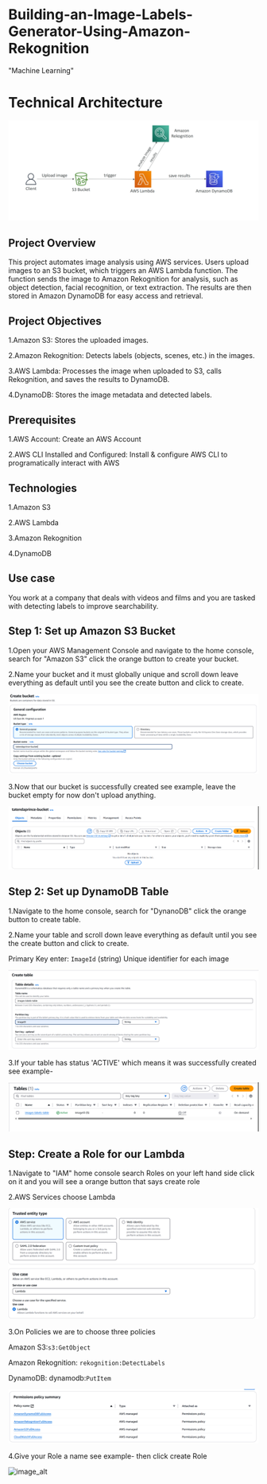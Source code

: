 # Building-an-Image-Labels-Generator-Using-Amazon-Rekognition

"Machine Learning"

# Technical Architecture

![image_alt](https://github.com/Tatenda-Prince/Building-an-Image-Labels-Generator-Using-Amazon-Rekognition/blob/28fa0a7836cf0c3999a262170b93b16a1d23efae/img/Screenshot%202025-01-29%20155138.png)

## Project Overview

This project automates image analysis using AWS services. Users upload images to an S3 bucket, which triggers an AWS Lambda function. The function sends the image to Amazon Rekognition for analysis, such as object detection, facial recognition, or text extraction. The results are then stored in Amazon DynamoDB for easy access and retrieval.

## Project Objectives

1.Amazon S3: Stores the uploaded images.

2.Amazon Rekognition: Detects labels (objects, scenes, etc.) in the images.

3.AWS Lambda: Processes the image when uploaded to S3, calls Rekognition, and saves the results to DynamoDB.

4.DynamoDB: Stores the image metadata and detected labels.


## Prerequisites

1.AWS Account: Create an AWS Account

2.AWS CLI Installed and Configured: Install & configure AWS CLI to programatically interact with AWS

## Technologies

1.Amazon S3

2.AWS Lambda

3.Amazon Rekognition

4.DynamoDB

## Use case

You work at a company that deals with videos and films and you are tasked with detecting labels to improve searchability.


## Step 1: Set up Amazon S3 Bucket


1.Open your AWS Management Console and navigate to the home console, search for "Amazon S3" click the orange button to create your bucket.


2.Name your bucket and it must globally unique and scroll down leave everything as default until you see the create button and click to create.


![image_alt](https://github.com/Tatenda-Prince/Building-an-Image-Labels-Generator-Using-Amazon-Rekognition/blob/76433e4f169bc2a1a96aaa31346eab88bfb02d21/img/Screenshot%202025-01-29%20160819.png)


3.Now that our bucket is successfully created see example, leave the bucket empty for now don't upload anything.

![image_alt](https://github.com/Tatenda-Prince/Building-an-Image-Labels-Generator-Using-Amazon-Rekognition/blob/3a852b293767898e2cc5c3efd74cc738a299eb2b/img/Screenshot%202025-01-29%20160847.png)


## Step 2: Set up DynamoDB Table

1.Navigate to the home console, search for "DynanoDB" click the orange button to create table.

2.Name your table and scroll down leave everything as default until you see the create button and click to create.

Primary Key enter: `ImageId` (string) Unique identifier for each image

![image_alt](https://github.com/Tatenda-Prince/Building-an-Image-Labels-Generator-Using-Amazon-Rekognition/blob/454c5c88faf959ffca879c83b97a2bbac9f166b5/img/Screenshot%202025-01-29%20161003.png)



3.If your table has status 'ACTIVE' which means it was successfully created see example-

![image_alt](https://github.com/Tatenda-Prince/Building-an-Image-Labels-Generator-Using-Amazon-Rekognition/blob/e6d9b22e7b67a493651dc278c7df3527600f482e/img/Screenshot%202025-01-29%20161032.png)


## Step: Create a Role for our Lambda 

1.Navigate to "IAM" home console search Roles on your left hand side click on it and you will see a orange button that says create role 

2.AWS Services choose Lambda

![image_alt](https://github.com/Tatenda-Prince/Building-an-Image-Labels-Generator-Using-Amazon-Rekognition/blob/76c8b7d942e950acfd5c01af038cd2afb7d9c2e3/img/Screenshot%202025-01-29%20161335.png)


3.On Policies we are to choose three policies

Amazon S3:`s3:GetObject`

Amazon Rekognition: `rekognition:DetectLabels`

DynamoDB: dynamodb:`PutItem`


![image_alt](https://github.com/Tatenda-Prince/Building-an-Image-Labels-Generator-Using-Amazon-Rekognition/blob/43bb627807bcae1d2f40c9856c3e21e92056f30d/img/Screenshot%202025-01-29%20161511.png)



4.Give your Role a name see example- then click create Role 


![image_alt]()


















